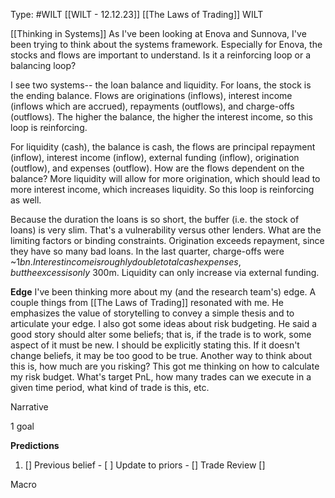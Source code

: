 Type: #WILT 
[[WILT - 12.12.23]]
[[The Laws of Trading]]
WILT

[[Thinking in Systems]]
As I've been looking at Enova and Sunnova, I've been trying to think about the systems framework. Especially for Enova, the stocks and flows are important to understand. Is it a reinforcing loop or a balancing loop? 

I see two systems-- the loan balance and liquidity. 
For loans, the stock is the ending balance. Flows are originations (inflows), interest income (inflows which are accrued), repayments (outflows), and charge-offs (outflows). The higher the balance, the higher the interest income, so this loop is reinforcing. 

For liquidity (cash), the balance is cash, the flows are  principal repayment (inflow), interest income (inflow), external funding (inflow), origination (outflow), and expenses (outflow). How are the flows dependent on the balance? More liquidity will allow for more origination, which should lead to more interest income, which increases liquidity. So this loop is reinforcing as well. 

Because the duration the loans is so short, the buffer (i.e. the stock of loans) is very slim. That's a vulnerability versus other lenders. What are the limiting factors or binding constraints. Origination exceeds repayment, since they have so many bad loans. In the last quarter, charge-offs were ~$1bn. Interest income is roughly double total cash expenses, but the excess is only ~$300m. Liquidity can only increase via external funding. 

**Edge**
I've been thinking more about my (and the research team's) edge. A couple things from [[The Laws of Trading]] resonated with me. He emphasizes the value of storytelling to convey a simple thesis and to articulate your edge. I also got some ideas about risk budgeting. He said a good story should alter some beliefs; that is, if the trade is to work, some aspect of it must be new. I should be explicitly stating this. If it doesn't change beliefs, it may be too good to be true. Another way to think about this is, how much are you risking? This got me thinking on how to calculate my risk budget. What's target PnL, how many trades can we execute in a given time period, what kind of trade is this, etc.

Narrative

1 goal


**Predictions**

1) []
Previous belief - 
[ ]
Update to priors - 
[]
Trade Review
[]





Macro
